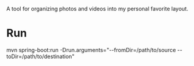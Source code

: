 A tool for organizing photos and videos into my personal favorite layout.


# Run 
mvn spring-boot:run -Drun.arguments="--fromDir=/path/to/source --toDir=/path/to/destination"
